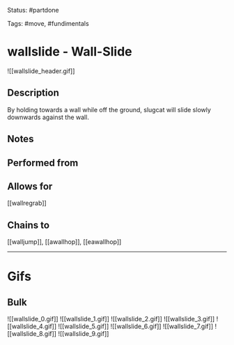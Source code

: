 Status: #partdone

Tags: #move, #fundimentals

# wallslide - Wall-Slide
![[wallslide_header.gif]]
## Description
By holding towards a wall while off the ground, slugcat will slide slowly downwards against the wall.

## Notes


## Performed from


## Allows for
[[wallregrab]]

## Chains to
[[walljump]], [[awallhop]], [[eawallhop]]

___
# Gifs
## Bulk
![[wallslide_0.gif]]
![[wallslide_1.gif]]
![[wallslide_2.gif]]
![[wallslide_3.gif]]
![[wallslide_4.gif]]
![[wallslide_5.gif]]
![[wallslide_6.gif]]
![[wallslide_7.gif]]
![[wallslide_8.gif]]
![[wallslide_9.gif]]
